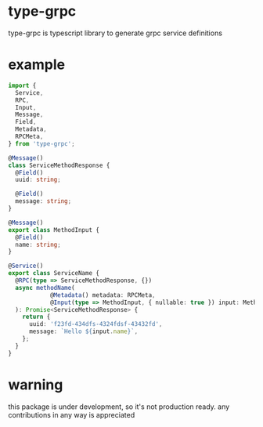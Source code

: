 # type-grpc
type-grpc is typescript library to generate grpc service definitions 

# example
```typescript
import {
  Service,
  RPC,
  Input,
  Message,
  Field,
  Metadata,
  RPCMeta,
} from 'type-grpc';

@Message()
class ServiceMethodResponse {
  @Field()
  uuid: string;

  @Field()
  message: string;
}

@Message()
export class MethodInput {
  @Field()
  name: string;
}

@Service()
export class ServiceName {
  @RPC(type => ServiceMethodResponse, {})
  async methodName(
            @Metadata() metadata: RPCMeta,
            @Input(type => MethodInput, { nullable: true }) input: MethodInput,
  ): Promise<ServiceMethodResponse> {
    return {
      uuid: 'f23fd-434dfs-4324fdsf-43432fd',
      message: `Hello ${input.name}`,
    };
  }
}
```

# warning
this package is under development, so it's not production ready. any contributions in any way is appreciated 

